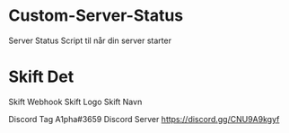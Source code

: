 # Custom-Server-Status
Server Status Script til når din server starter

# Skift Det
Skift Webhook
Skift Logo
Skift Navn

Discord Tag A1pha#3659
Discord Server https://discord.gg/CNU9A9kgyf
